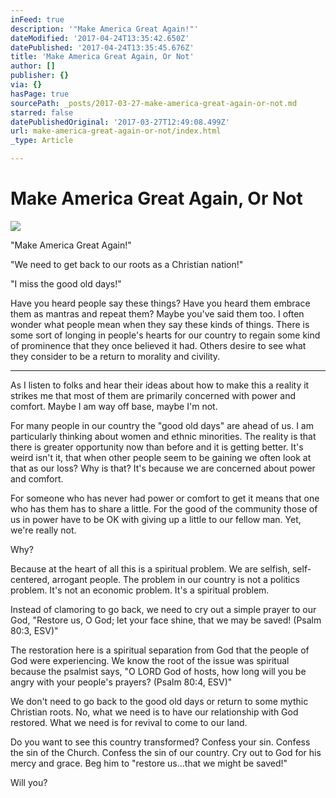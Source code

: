 ```yaml
---
inFeed: true
description: '"Make America Great Again!"'
dateModified: '2017-04-24T13:35:42.650Z'
datePublished: '2017-04-24T13:35:45.676Z'
title: 'Make America Great Again, Or Not'
author: []
publisher: {}
via: {}
hasPage: true
sourcePath: _posts/2017-03-27-make-america-great-again-or-not.md
starred: false
datePublishedOriginal: '2017-03-27T12:49:08.499Z'
url: make-america-great-again-or-not/index.html
_type: Article

---
```

# Make America Great Again, Or Not
![](https://the-grid-user-content.s3-us-west-2.amazonaws.com/700c5d82-c8ab-4e6a-8986-a34dd77e6a31.jpg)

"Make America Great Again!"

"We need to get back to our roots as a Christian nation!"

"I miss the good old days!"

Have you heard people say these things? Have you heard them embrace them as mantras and repeat them? Maybe you've said them too. I often wonder what people mean when they say these kinds of things. There is some sort of longing in people's hearts for our country to regain some kind of prominence that they once believed it had. Others desire to see what they consider to be a return to morality and civility.

---

As I listen to folks and hear their ideas about how to make this a reality it strikes me that most of them are primarily concerned with power and comfort. Maybe I am way off base, maybe I'm not.

For many people in our country the "good old days" are ahead of us. I am particularly thinking about women and ethnic minorities. The reality is that there is greater opportunity now than before and it is getting better. It's weird isn't it, that when other people seem to be gaining we often look at that as our loss? Why is that? It's because we are concerned about power and comfort.

For someone who has never had power or comfort to get it means that one who has them has to share a little. For the good of the community those of us in power have to be OK with giving up a little to our fellow man. Yet, we're really not.

Why?

Because at the heart of all this is a spiritual problem. We are selfish, self-centered, arrogant people. The problem in our country is not a politics problem. It's not an economic problem. It's a spiritual problem.

Instead of clamoring to go back, we need to cry out a simple prayer to our God, "Restore us, O God; let your face shine, that we may be saved! (Psalm 80:3, ESV)"

The restoration here is a spiritual separation from God that the people of God were experiencing. We know the root of the issue was spiritual because the psalmist says, "O LORD God of hosts, how long will you be angry with your people's prayers? (Psalm 80:4, ESV)"

We don't need to go back to the good old days or return to some mythic Christian roots. No, what we need is to have our relationship with God restored. What we need is for revival to come to our land.

Do you want to see this country transformed? Confess your sin. Confess the sin of the Church. Confess the sin of our country. Cry out to God for his mercy and grace. Beg him to "restore us...that we might be saved!"

Will you?